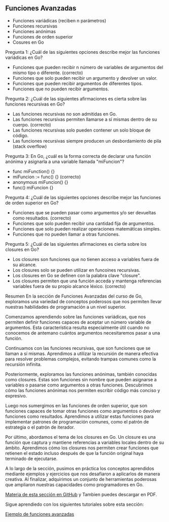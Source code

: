 ## Funciones Avanzadas

- Funciones variádicas (reciben n parámetros)
- Funciones recursivas
- Funciones anónimas
- Funciones de orden superior
- Cosures en Go

Pregunta 1:
¿Cuál de las siguientes opciones describe mejor las funciones variádicas en Go?

- Funciones que pueden recibir n número de variables de argumentos del mismo tipo o diferente. (correcto)
- Funciones que solo pueden recibir un argumento y devolver un valor.
- Funciones que pueden recibir argumentos de diferentes tipos.
- Funciones que no pueden recibir argumentos.

Pregunta 2:
¿Cuál de las siguientes afirmaciones es cierta sobre las funciones recursivas en Go?

- Las funciones recursivas no son admitidas en Go.
- Las funciones recursivas permiten llamarse a sí mismas dentro de su cuerpo. (correcto)
- Las funciones recursivas solo pueden contener un solo bloque de código.
- Las funciones recursivas siempre producen un desbordamiento de pila (stack overflow)

Pregunta 3:
En Go, ¿cuál es la forma correcta de declarar una función anónima y asignarla a una variable llamada "miFuncion"?

- func miFunction() {}
- miFuncion := func() {} (correcto)
- anonymous miFuncion() {}
- func() miFuncion {}

Pregunta 4:
¿Cuál de las siguientes opciones describe mejor las funciones de orden superior en Go?

- Funciones que se pueden pasar como argumentos y/o ser devueltas como resultados. (correcto)
- Funciones que solo pueden recibir una cantidad fija de argumentos.
- Funciones que solo pueden realizar operaciones matemáticas simples.
- Funciones que no pueden llamar a otras funciones.

Pregunta 5:
¿Cuál de las siguientes afirmaciones es cierta sobre los closures en Go?

- Los closures son funciones que no tienen acceso a variables fuera de su alcance.
- Los closures solo se pueden utilizar en funcoines recursivas.
- Los closures en Go se definen con la palabra clave "closure".
- Los closures permiten que una función acceda y mantenga referencias variables fuera de su propio alcance léxico. (correcto)

Resumen
En la sección de Funciones Avanzadas del curso de Go, exploramos una variedad de conceptos poderosos que nos permiten llevar nuestras habilidades de programación a un nivel superior.

Comenzamos aprendiendo sobre las funciones variádicas, que nos permiten definir funciones capaces de aceptar un número variable de argumentos. Esta característica resulta especialmente útil cuando no conocemos de antemano cuántos argumentos necesitaremos pasar a una función.

Continuamos con las funciones recursivas, que son funciones que se llaman a sí mismas. Aprendimos a utilizar la recursión de manera efectiva para resolver problemas complejos, evitando trampas comunes como la recursión infinita.

Posteriormente, exploramos las funciones anónimas, también conocidas como closures. Estas son funciones sin nombre que pueden asignarse a variables o pasarse como argumentos a otras funciones. Descubrimos cómo las funciones anónimas nos permiten escribir código más conciso y expresivo.

Luego nos sumergimos en las funciones de orden superior, que son funciones capaces de tomar otras funciones como argumentos o devolver funciones como resultados. Aprendimos a utilizar estas funciones para implementar patrones de programación comunes, como el patrón de estrategia o el patrón de iterador.

Por último, abordamos el tema de los closures en Go. Un closure es una función que captura y mantiene referencias a variables locales dentro de su ámbito. Aprendimos cómo los closures nos permiten crear funciones que retienen el estado incluso después de que la función original haya terminado de ejecutarse.

A lo largo de la sección, pusimos en práctica los conceptos aprendidos mediante ejemplos y ejercicios que nos desafiaron a aplicarlos de manera creativa. Al finalizar, adquirimos un conjunto de herramientas poderosas que ampliaron nuestras capacidades como programadores en Go.

[Materia de esta sección en GitHub](https://github.com/alexroel/curso-golang/blob/main/sections/09-functions-go.md) y Tambien puedes descargar en PDF.

Sigue aprendiedo con los siguientes tutoriales sobre esta sección:

[Ejemplo de funciones avanzadas](https://gobyexample.com/variadic-functions)
